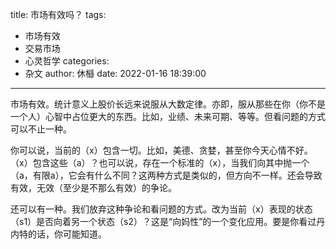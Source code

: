 title: 市场有效吗？
tags:
  - 市场有效
  - 交易市场
  - 心灵哲学
categories:
  - 杂文
author: 休櫾
date: 2022-01-16 18:39:00
---
市场有效。统计意义上股价长远来说服从大数定律。亦即，服从那些在你（你不是一个人）心智中占位更大的东西。比如，业绩、未来可期、等等。但看问题的方式可以不止一种。

你可以说，当前的（x）包含一切。比如，美德、贪婪，甚至你今天心情不好。（x）包含这些（a）？也可以说，存在一个标准的（x），当我们向其中抛一个（a，有限a），它会有什么不同？这两种方式是类似的，但方向不一样。还会导致有效，无效（至少是不那么有效）的争论。

还可以有一种。我们放弃这种争论和看问题的方式。改为当前（x）表现的状态（s1）是否向着另一个状态（s2）？这是“向妈性”的一个变化应用。要是你看过丹内特的话，你可能知道。